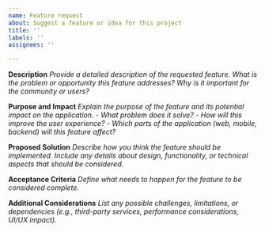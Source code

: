 ```yaml
---
name: Feature request
about: Suggest a feature or idea for this project
title: ''
labels: ''
assignees: ''

---
```


**Description**
*Provide a detailed description of the requested feature. What is the problem or opportunity this feature addresses? Why is it important for the community or users?*

**Purpose and Impact**
*Explain the purpose of the feature and its potential impact on the application.*
*- What problem does it solve?*
*- How will this improve the user experience?*
*- Which parts of the application (web, mobile, backend) will this feature affect?*

**Proposed Solution**
*Describe how you think the feature should be implemented. Include any details about design, functionality, or technical aspects that should be considered.*

**Acceptance Criteria**
*Define what needs to happen for the feature to be considered complete.*

**Additional Considerations**
*List any possible challenges, limitations, or dependencies (e.g., third-party services, performance considerations, UI/UX impact).*
